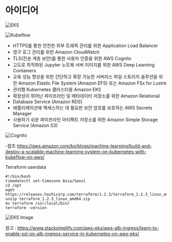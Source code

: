# 아이디어

![EKS](https://d2908q01vomqb2.cloudfront.net/f1f836cb4ea6efb2a0b1b99f41ad8b103eff4b59/2022/04/26/ML-8280-image001.jpg)

![Kubeflow](https://d2908q01vomqb2.cloudfront.net/f1f836cb4ea6efb2a0b1b99f41ad8b103eff4b59/2022/04/26/ML-8280-image003.jpg)

- HTTPS를 통한 안전한 외부 트래픽 관리를 위한 Application Load Balancer
- 영구 로그 관리를 위한 Amazon CloudWatch
- TLS(전송 계층 보안)를 통한 사용자 인증을 위한 AWS Cognito
- 고도로 최적화된 Jupyter 노트북 서버 이미지를 위한 AWS Deep Learning Containers
- 교육 성능 향상을 위한 간단하고 확장 가능한 서버리스 파일 스토리지 솔루션을 위한 Amazon Elastic File System (Amazon EFS) 또는 Amazon FSx for Lustre
- 관리형 Kubernetes 클러스터용 Amazon EKS
- 확장성이 뛰어난 파이프라인 및 메타데이터 저장소를 위한 Amazon Relational
- Database Service (Amazon RDS)
- 애플리케이션에 액세스하는 데 필요한 보안 암호를 보호하는 AWS Secrets Manager
- 사용하기 쉬운 파이프라인 아티팩트 저장소를 위한 Amazon Simple Storage Service (Amazon S3)

![Cognito](https://d2908q01vomqb2.cloudfront.net/f1f836cb4ea6efb2a0b1b99f41ad8b103eff4b59/2022/04/26/ML-8280-image005.jpg)

-참조
https://aws.amazon.com/ko/blogs/machine-learning/build-and-deploy-a-scalable-machine-learning-system-on-kubernetes-with-kubeflow-on-aws/

Terraform userdata

```
#!/bin/bash
timedatectl set-timezone Asia/Seoul
cd /opt
wget https://releases.hashicorp.com/terraform/1.2.3/terraform_1.2.3_linux_amd64.zip
unzip terraform_1.2.3_linux_amd64.zip
mv terraform /usr/local/bin/
terraform -version
```

![EKS Image](https://www.stacksimplify.com/course-images/aws-eks-alb-ingress-enable-ssl.png)

참고 : https://www.stacksimplify.com/aws-eks/aws-alb-ingress/learn-to-enable-ssl-on-alb-ingress-service-in-kubernetes-on-aws-eks/
